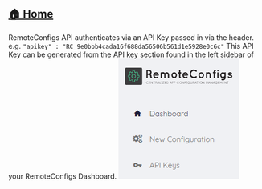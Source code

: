 ## [🏠 Home](./README.md)

RemoteConfigs API authenticates via an API Key passed in via the header. 
e.g. `"apikey" : "RC_9e0bbb4cada16f688da56506b561d1e5928e0c6c"`
This API Key can be generated from the API key section found in the left sidebar of your RemoteConfigs Dashboard.
![Image of the Sidebar](/Images/Sidebar.png "Sidebar")
